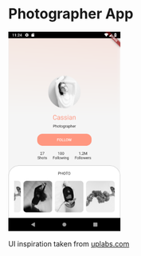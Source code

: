 # Photographer App

<img src="assets/images/screenshots/1.png" height="400em"/> &nbsp; 

UI inspiration taken from [uplabs.com](https://www.uplabs.com/posts/photographer-portfolio-1dbb8116-008e-4d4c-a88c-4640c8b42b18 )

